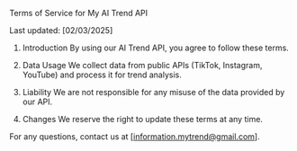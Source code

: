 Terms of Service for My AI Trend API

Last updated: [02/03/2025]

1. Introduction
By using our AI Trend API, you agree to follow these terms.

2. Data Usage
We collect data from public APIs (TikTok, Instagram, YouTube) and process it for trend analysis.

3. Liability
We are not responsible for any misuse of the data provided by our API.

4. Changes
We reserve the right to update these terms at any time.

For any questions, contact us at [information.mytrend@gmail.com].
